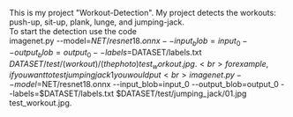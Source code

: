This is my project "Workout-Detection". My project detects the workouts: push-up, sit-up, plank, lunge, and jumping-jack.<br>
To start the detection use the code <br>
imagenet.py --model=$NET/resnet18.onnx --input_blob=input_0 --output_blob=output_0 --labels=$DATASET/labels.txt $DATASET/test/(workout)/(the photo) test_workout.jpg.<br>
for example, if you want to test jumping jack 1 you would put <br>
imagenet.py --model=$NET/resnet18.onnx --input_blob=input_0 --output_blob=output_0 --labels=$DATASET/labels.txt $DATASET/test/jumping_jack/01.jpg test_workout.jpg.
